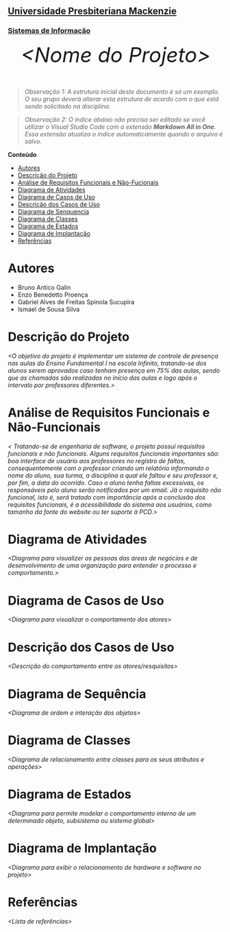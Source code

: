 <h2><a href= "https://www.mackenzie.br">Universidade Presbiteriana Mackenzie</a></h2>
<h3><a href= "https://www.mackenzie.br/graduacao/sao-paulo-higienopolis/sistemas-de-informacao">Sistemas de Informação</a></h3>


<font size="+12"><center>
*&lt;Nome do Projeto&gt;*
</center></font>

>*Observação 1: A estrutura inicial deste documento é só um exemplo. O seu grupo deverá alterar esta estrutura de acordo com o que está sendo solicitado na disciplina.*

>*Observação 2: O índice abaixo não precisa ser editado se você utilizar o Visual Studio Code com a extensão **Markdown All in One**. Essa extensão atualiza o índice automaticamente quando o arquivo é salvo.*

**Conteúdo**

- [Autores](#nome-alunos)
- [Descrição do Projeto](#introdução-do-projeto)
- [Análise de Requisitos Funcionais e Não-Fucionais](#descrição-dos-requisitos)
- [Diagrama de Atividades](#diagrama-de-atividades) 
- [Diagrama de Casos de Uso](#diagrama-de-comportamento-atores)
- [Descrição dos Casos de Uso](#descrição-das-funcões)
- [Diagrama de Senquencia](#diagrama-de-ordem-interações)
- [Diagrama de Classes](#diagrama-orientado-objetos)
- [Diagrama de Estados](#diagrama-estrutura-componente)
- [Diagrama de Implantação](#diagrama-de-hardware-software)
- [Referências](#referências)


# Autores

* Bruno Antico Galin
* Enzo Benedetto Proença
* Gabriel Alves de Freitas Spinola Sucupira
* Ismael de Sousa Silva


# Descrição do Projeto

*&lt;O objetivo do projeto é implementar um sistema de controle de presença nas aulas do Ensino Fundamental I na escola Infinito, tratando-se dos alunos serem aprovados caso tenham presença em 75% das aulas, sendo que as chamadas são realizadas no início das aulas e logo após o intervalo por professores diferentes.&gt;*

# Análise de Requisitos Funcionais e Não-Funcionais
*&lt;	Tratando-se de engenharia de software, o projeto possui requisitos funcionais e não funcionais. Alguns requisitos funcionais importantes são: boa interface de usuário aos professores no registro de faltas, consequentemente com o professor criando um relatório informando o nome do aluno, sua turma, a disciplina a qual ele faltou e seu professor e, por fim, a data do ocorrido. Caso o aluno tenha faltas excessivas, os responsáveis pelo aluno serão notificados por um email. Já o requisito não funcional, isto é, será tratado com importância após a conclusão dos requisitos funcionais, é a acessibilidade do sistema aos usuários, como tamanho da fonte do website ou ter suporte à PCD.&gt;*

# Diagrama de Atividades

*&lt;Diagrama para visualizer as pessoas das áreas de negócios e de desenvolvimento de uma organização para entender o processo e comportamento.&gt;*

# Diagrama de Casos de Uso

*&lt;Diagrama para visualizar o comportamento dos atores&gt;*

# Descrição dos Casos de Uso

*&lt;Descrição do comportamento entre os atores/resquisitos&gt;*

# Diagrama de Sequência

*&lt;Diagrama de ordem e interação dos objetos&gt;*

# Diagrama de Classes

*&lt;Diagrama de relacionamento entre classes para os seus atributos e operações&gt;*

# Diagrama de Estados

*&lt;Diagrama para permite modelar o comportamento interno de um determinado objeto, subsistema ou sistema global&gt;*

# Diagrama de Implantação

*&lt;Diagrama para exibir o relacionamento de hardware e software no projeto&gt;*

# Referências

*&lt;Lista de referências&gt;*
